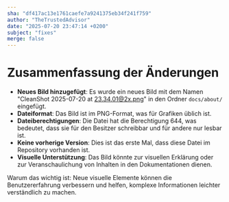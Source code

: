 ```yaml
---
sha: "df417ac13e1761caefe7a9241375eb34f241f759"
author: "TheTrustedAdvisor"
date: "2025-07-20 23:47:14 +0200"
subject: "fixes"
merge: false
---
```


# Zusammenfassung der Änderungen

- **Neues Bild hinzugefügt**: Es wurde ein neues Bild mit dem Namen "CleanShot 2025-07-20 at 23.34.01@2x.png" in den Ordner `docs/about/` eingefügt.
- **Dateiformat**: Das Bild ist im PNG-Format, was für Grafiken üblich ist.
- **Dateiberechtigungen**: Die Datei hat die Berechtigung 644, was bedeutet, dass sie für den Besitzer schreibbar und für andere nur lesbar ist.
- **Keine vorherige Version**: Dies ist das erste Mal, dass diese Datei im Repository vorhanden ist.
- **Visuelle Unterstützung**: Das Bild könnte zur visuellen Erklärung oder zur Veranschaulichung von Inhalten in den Dokumentationen dienen.

Warum das wichtig ist: Neue visuelle Elemente können die Benutzererfahrung verbessern und helfen, komplexe Informationen leichter verständlich zu machen.


